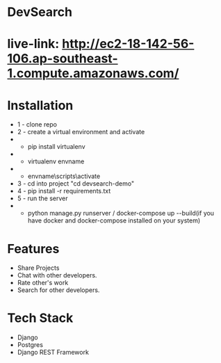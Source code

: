 # DevSearch
# live-link: http://ec2-18-142-56-106.ap-southeast-1.compute.amazonaws.com/
# Installation
- 1 - clone repo
- 2 - create a virtual environment and activate
- - pip install virtualenv
- - virtualenv envname
- - envname\scripts\activate
- 3 - cd into project "cd devsearch-demo"
- 4 - pip install -r requirements.txt
- 5 - run the server
- - python manage.py runserver / docker-compose up --build(if you have docker and docker-compose installed on your system)

# Features
- Share Projects
- Chat with other developers.
- Rate other's work
- Search for other developers.

# Tech Stack
- Django
- Postgres
- Django REST Framework
